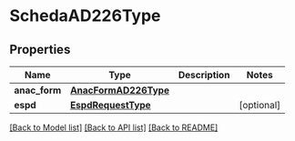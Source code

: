 # SchedaAD226Type

## Properties
Name | Type | Description | Notes
------------ | ------------- | ------------- | -------------
**anac_form** | [**AnacFormAD226Type**](AnacFormAD226Type.md) |  | 
**espd** | [**EspdRequestType**](EspdRequestType.md) |  | [optional] 

[[Back to Model list]](../README.md#documentation-for-models) [[Back to API list]](../README.md#documentation-for-api-endpoints) [[Back to README]](../README.md)

